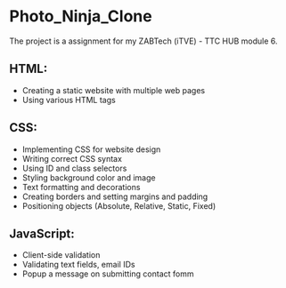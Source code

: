# Photo_Ninja_Clone
The project is a assignment for my ZABTech (iTVE) - TTC HUB module 6.

## HTML:

- Creating a static website with multiple web pages
- Using various HTML tags

## CSS:

- Implementing CSS for website design
- Writing correct CSS syntax
- Using ID and class selectors
- Styling background color and image
- Text formatting and decorations
- Creating borders and setting margins and padding
- Positioning objects (Absolute, Relative, Static, Fixed)

## JavaScript:

- Client-side validation
- Validating text fields, email IDs
- Popup a message on submitting contact fomm
<!-- - Counting characters in a field and restricting text field length -->
